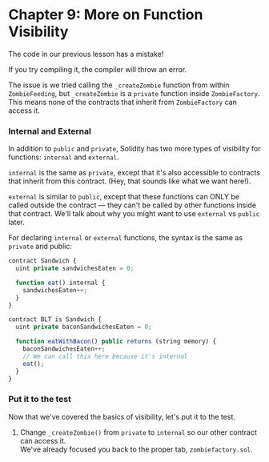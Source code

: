 # Chapter 9: More on Function Visibility
The code in our previous lesson has a mistake!

If you try compiling it, the compiler will throw an error.

The issue is we tried calling the `_createZombie` function from within `ZombieFeeding`, but `_createZombie` is a `private` function inside `ZombieFactory`. This means none of the contracts that inherit from `ZombieFactory` can access it.

### Internal and External
In addition to `public` and `private`, Solidity has two more types of visibility for functions: `internal` and `external`.

`internal` is the same as `private`, except that it's also accessible to contracts that inherit from this contract. (Hey, that sounds like what we want here!).

`external` is similar to `public`, except that these functions can ONLY be called outside the contract — they can't be called by other functions inside that contract. We'll talk about why you might want to use `external` vs `public` later.

For declaring `internal` or `external` functions, the syntax is the same as `private` and public:
```js
contract Sandwich {
  uint private sandwichesEaten = 0;

  function eat() internal {
    sandwichesEaten++;
  }
}

contract BLT is Sandwich {
  uint private baconSandwichesEaten = 0;

  function eatWithBacon() public returns (string memory) {
    baconSandwichesEaten++;
    // We can call this here because it's internal
    eat();
  }
}
```

### Put it to the test
Now that we've covered the basics of visibility, let's put it to the test.
  1. Change `_createZombie()` from `private` to `internal` so our other contract can access it.  
  We've already focused you back to the proper tab, `zombiefactory.sol`.